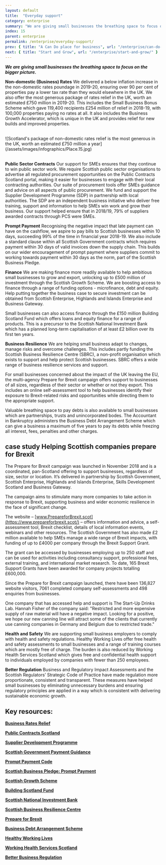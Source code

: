 ```yaml
---
layout: default
title:  "Everyday support"
category: enterprise
summary: "We are giving small businesses the breathing space to focus on the bigger picture"
index: 15
parent: enterprise
permalink: /enterprise/everyday-support/
prev: { title: "A Can Do place for business", url: "/enterprise/can-do-place-business/" }
next: { title: "Start and Grow", url: "/enterprise/start-and-grow/" }
---
```

***We are giving small businesses the breathing space to focus on the bigger picture.***

**Non-domestic (Business) Rates**
We delivered a below inflation increase in the non-domestic rates poundage in 2019-20, ensuring over 90 per cent of properties pay a lower tax rate than they would elsewhere in the UK.  We also offer the most generous package of rates relief in the UK, worth an estimated £750 million in 2019-20. This includes the Small Business Bonus Scheme which gave 119,400 recipients £254 million of relief in 2018-19, with 100,000 properties paying no rates at all. It also includes the Business Growth Accelerator, which is unique in the UK and provides relief for new builds and improved properties.

<br>
![Scotland's package of non-domestic rates relief is the most generous in the UK, worth an estimated £750 million a year](/assets/images/infographics/Place.15.jpg)
<br><br>

**Public Sector Contracts**
Our support for SMEs ensures that they continue to win public sector work. We require Scottish public sector organisations to advertise all regulated procurement opportunities on the Public Contracts Scotland portal, making it easier for businesses to engage with their local contracting authorities.  Our suite of procurement tools offer SMEs guidance and advice on all aspects of public procurement.  We fund and support the Supplier Development Programme (SDP) in partnership with local authorities. The SDP are an independent business initiative who deliver free training, support and information to help SMEs win work and grow their business. Our support helped ensure that in 2018/19, 79% of suppliers awarded contracts through PCS were SMEs.

**Prompt Payment**
Recognising the negative impact that late payment can have on the cashflow, we aspire to pay bills to Scottish businesses within 10 days, succeeding 99% of the time in financial year 2018-19. We also include a standard clause within all Scottish Government contracts which requires payment within 30 days of valid invoices down the supply chain. This builds on our wider encouragement of prompt payment where suppliers commit to working towards payment within 30 days as the norm, part of the Scottish Business Pledge.

**Finance**
We are making finance more readily available to help ambitious small businesses to grow and export, unlocking up to £500 million of investment through the Scottish Growth Scheme. We are boosting access to finance through a range of funding options - microfinance, debt and equity. Help putting together the business case to secure investment can be obtained from Scottish Enterprise, Highlands and Islands Enterprise and Business Gateway.

Small businesses can also access finance through the £150 million Building Scotland Fund which offers loans and equity finance for a range of products. This is a precursor to the Scottish National Investment Bank which has a planned long-term capitalisation of at least £2 billion over its first ten years.

**Business Resilience**
We are helping small business adapt to changes, manage risks and overcome challenges. This includes partly funding the Scottish Business Resilience Centre (SBRC), a non-profit organisation which exists to support and help protect Scottish businesses. SBRC offers a wide range of business resilience services and support.

For small businesses concerned about the impact of the UK leaving the EU, the multi-agency Prepare for Brexit campaign offers support to businesses of all sizes, regardless of their sector or whether or not they export. This includes an online self-assessment tool to help businesses identify their exposure to Brexit-related risks and opportunities while directing them to the appropriate support.

Valuable breathing space to pay debts is also available to small businesses which are partnerships, trusts and unincorporated bodes. The Accountant in Bankruptcy administers the Business Debt Arrangement Scheme which can give a business a maximum of five years to pay its debts while freezing all interest, fees, penalties and other charges.

<div class="case-study" markdown="1">

<h2><span class="hidden">case study</span> Helping Scottish companies prepare for Brexit</h2>

The Prepare for Brexit campaign was launched in November 2018 and is a coordinated, pan-Scotland offering to support businesses, regardless of size, sector or location. It’s delivered in partnership by Scottish Government, Scottish Enterprise, Highlands and Islands Enterprise, Skills Development Scotland and Business Gateway.

The campaign aims to stimulate many more companies to take action in response to Brexit, supporting business and wider economic resilience in the face of significant change.

The website – [www.PrepareforBrexit.scot](https://www.prepareforbrexit.scot/) – offers information and advice, a self-assessment tool, Brexit checklist, details of local information events, webinars and other resources. The Scottish Government has also made £2 million available to help SMEs manage a wide range of Brexit impacts, with funding of up to £4000 per company through the Brexit Support Grant.

The grant can be accessed by businesses employing up to 250 staff and can be used for activities including consultancy support, professional fees, external training, and international market research. To date, 165 Brexit Support Grants have been awarded for company projects totalling £600,000.

Since the Prepare for Brexit campaign launched, there have been 136,827 website visitors, 7061 completed company self-assessments and 498 enquiries from businesses.

One company that has accessed help and support is The Start-Up Drinks Lab. Hannah Fisher of the company said: "Restricted and more expensive supply of raw material will have a negative impact. Looking for a positive, we hope our new canning line will attract some of the clients that currently use canning companies in Germany and Belgium due to restricted trade."
</div>

**Health and Safety**
We are supporting small business employers to comply with health and safety regulations. Healthy Working Lives offer free health and safety assessments to small businesses and a range of training courses which are mostly free of charge. The burden is also reduced by Working Health Services Scotland which gives free and confidential health support to individuals employed by companies with fewer than 250 employees.

**Better Regulation**
Business and Regulatory Impact Assessments and the Scottish Regulators’ Strategic Code of Practice have made regulation more proportionate, consistent and transparent. These measures have helped small businesses by eliminating unnecessary burdens and ensuring regulatory principles are applied in a way which is consistent with delivering sustainable economic growth.

## Key resources:
**[Business Rates Relief](https://www.mygov.scot/business-rates-relief/overview/)**

**[Public Contracts Scotland](https://www.publiccontractsscotland.gov.uk/)**

**[Supplier Development Programme](https://www.sdpscotland.co.uk/)**

**[Scottish Government Payment Guidance](https://www.gov.scot/publications/scottish-public-finance-manual/expenditure-and-payments/annex-1-timing-of-payments/)**

**[Prompt Payment Code](https://www.promptpaymentcode.org.uk/")**

**[Scottish Business Pledge: Prompt Payment](https://scottishbusinesspledge.scot/prompt-payment/)**

**[Scottish Growth Scheme](http://www.mygov.scot/scottish-growth-scheme)**

**[Building Scotland Fund](https://www.gov.scot/policies/economic-growth/building-scotland-fund/)**

**[Scottish National Investment Bank](https://www.gov.scot/policies/economic-growth/scottish-national-investment-bank/)**

**[Scottish Business Resilience Centre](https://www.sbrcentre.co.uk/)**

**[Prepare for Brexit](http://www.prepareforbrexit.scot/)**

**[Business Debt Arrangement Scheme](https://www.aib.gov.uk/das/business-das/)**

**[Healthy Working Lives](https://www.healthyworkinglives.scot/)**

**[Working Health Services Scotland](http://www.salus.co.uk/RETURN-TO-WORK-SERVICES/CASE-MANAGEMENT/WORKING-HEALTH-SERVICES/Pages/default.aspx/)**

**[Better Business Regulation](https://www.gov.scot/policies/supporting-business/business-regulation/)**
